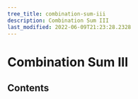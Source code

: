 ```yaml
---
tree_title: combination-sum-iii
description: Combination Sum III
last_modified: 2022-06-09T21:23:28.2328
---
```


# Combination Sum III

## Contents
